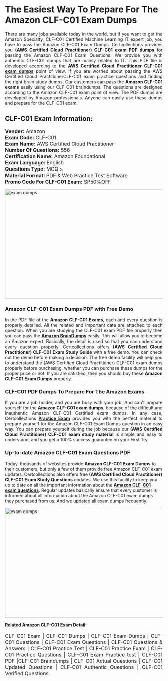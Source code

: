 <h1>The Easiest Way To Prepare For The Amazon CLF-C01 Exam Dumps</h1> <p style="text-align:justify">There are many jobs available today in the world, but if you want to get the Amazon Specialty, CLF-C01 Certified Machine Learning IT expert job, you have to pass the Amazon CLF-C01 Exam Dumps. Certcollections provides you <strong>(AWS Certified Cloud Practitioner) CLF-C01 exam PDF dumps</strong> for passing the Amazon CLF-C01 Exam Questions. We provide you with authentic CLF-C01 dumps that are mainly related to IT. This PDF file is developed according to the <a href="https://www.certsofficial.com/amazon/clf-c01-questions"><strong>AWS Certified Cloud Practitioner CLF-C01 exam dumps</strong></a> point of view. If you are worried about passing the AWS Certified Cloud PractitionerCLF-C01 exam practice questions and finding the right brain study dumps. Our customers can pass the <strong>Amazon CLF-C01 exams </strong>easily using our CLF-C01 braindumps. The questions are designed according to the Amazon CLF-C01 exam point of view. The PDF dumps are developed by Amazon professionals. Anyone can easily use these dumps and prepare for the CLF-C01 exam.</p> <h2><strong>CLF-C01 Exam Information:</strong></h2> <p><span style="font-size:16px"><strong>Vender:</strong> Amazon<br /> <strong>Exam Code:</strong> CLF-C01<br /> <strong>Exam Name:</strong> AWS Certified Cloud Practitioner<br /> <strong>Number Of Questions:</strong> 556<br /> <strong>Certification Name:</strong> Amazon Foundational<br /> <strong>Exam Language: </strong>English<br /> <strong>Questions Type:</strong> MCQ`s<br /> <strong>Material Format: </strong>PDF & Web Practice Test Software<br /> <strong>Promo Code For CLF-C01 Exam:</strong> SP50%OFF</span></p> <p><a href="https://www.certsofficial.com/amazon/clf-c01-questions" rel="no-follow"><img alt="exam dumps" src="https://www.certcollections.com/uploads/content/certsofficial.jpg" style="height:350px; width:750px" /></a></p> <h3><strong>Amazon CLF-C01 Exam Dumps PDF with Free Demo</strong></h3> <p style="text-align:justify">In the PDF file of the <strong>Amazon CLF-C01 Exams</strong>, each and every question is properly detailed. All the related and important data are attached to each question. When you are studying the CLF-C01 exam PDF file properly then you can pass the <a href="https://www.certsofficial.com/amazon-dumps"><strong>Amazon BrainDumps</strong></a> easily. This will allow you to become an Amazon expert. Basically, the detail is used so that you can understand every question properly. Certcollections offers <strong>(AWS Certified Cloud Practitioner) CLF-C01 Exam Study Guide</strong> with a free demo. You can check out the demo before making a decision. The free demo facility will help you to understand the (AWS Certified Cloud Practitioner) CLF-C01 exam dumps properly before purchasing, whether you can purchase these dumps for the proper price or not. If you are satisfied, then you should buy these <strong>Amazon CLF-C01 Exam Dumps</strong> properly.</p> <h3><strong>CLF-C01 PDF Dumps To Prepare For The Amazon Exams</strong></h3> <p style="text-align:justify">If you are a job holder, and you are busy with your job. And can't prepare yourself for the <strong>Amazon CLF-C01 exam dumps</strong>, because of the difficult and inauthentic Amazon CLF-C01 Certified exam dumps. In any case, Certcollections <strong><a href="https://www.certsofficial.com/">Practice Exam</a></strong> provides you with the perfect material to prepare yourself for the Amazon CLF-C01 Exam Dumps question in an easy way. You can prepare yourself during the job because our <strong>(AWS Certified Cloud Practitioner) CLF-C01 exam study material</strong> is simple and easy to understand, and you get a 100% success guarantee on your First Try.</p> <h3><strong>Up-to-date Amazon CLF-C01 Exam Questions PDF</strong></h3> <p>Today, thousands of websites provide <strong>Amazon CLF-C01 Exam Dumps</strong> to their customers, but only a few of them provide free Amazon CLF-C01 exam updates. Certcollections also offers free <strong>(AWS Certified Cloud Practitioner) CLF-C01 Exam Study Questions</strong> updates. We use this facility to keep you up to date on all the important information about the <a href="https://www.certsofficial.com/amazon/clf-c01-questions"><strong>Amazon CLF-C01 exam questions</strong></a>. Regular updates basically ensure that every customer is informed about all information about the Amazon CLF-C01 exam dumps they purchased from us. And we updated all exam dumps frequently.</p> <p><a href="https://www.certsofficial.com/amazon/clf-c01-questions"><img alt="exam dumps " src="https://www.certcollections.com/uploads/content/certsofficial2.jpg" style="height:350px; width:750px" /></a></p> <p style="text-align:justify"><span style="font-size:14px"><strong>Related Amazon CLF-C01 Exam Detail:</strong></span><br /> <br /> <span style="font-size:16px">CLF-C01 Exam | CLF-C01 Dumps | CLF-C01 Exam Dumps | CLF-C01 Questions | CLF-C01 Exam Questions | CLF-C01 Questions & Answers | CLF-C01 Practice Test | CLF-C01 Practice Exam | CLF-C01 Practice Questions | CLF-C01 Exam Practice test | CLF-C01 PDF |CLF-C01 Braindumps | CLF-C01 Actual Questions | CLF-C01 Updated Questions | CLF-C01 Authentic Questions | CLF-C01 Verified Questions</span></p>

